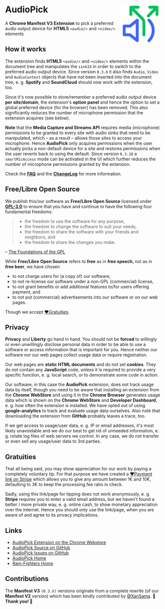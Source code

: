 # AudioPick <img src="./resources/Icons/APV3_Icon_2d_2c_192.png" align="right" width="128" height="128">
A **Chrome Manifest V3 Extension** to pick a preferred audio output device for **HTML5** `<audio/>` and `<video/>` elements

## How it works
The extension finds **HTML5** `<audio/>` and `<video/>` elements within the document tree and manipulates the `sinkId` in order
to switch to the preferred audio output device. Since version `0.3.8` it also finds `Audio`, `Video` and `AudioContext` objects that have not been inserted into the document tree, e. g. **Spotify** and **SoundCloud** should now work with the extension, too.

Since it's now possible to store/remember a preferred audio output device **per site/domain**, the extension's **option panel** and hence the option to set a global preferred device (for the browser) has been removed. This also significantly reduces the number of microphone permission that the extension acquires (see below).

**Note** that the **Media Capture and Streams API** requires media (microphone) permissions to be granted to every site with audio sinks that need to be manipulated, which &ndash; as a result &ndash; allows those sites to access your microphone. Hence **AudioPick** only acquires permissions when the user actually picks a non-default device for a site and restores permissions when the user reverts back to using the default. Since version `0.3.10` a `smartMicAccess` mode can be activated in the UI which further reduces the number of microphone permissions granted by the extension.

Check the [**FAQ**](./FAQ.md) and the [**ChangeLog**](./CHANGELOG.md) for more information.

## Free/Libre Open Source
We publish this/our software as **Free/Libre Open Source** licensed under [**GPL-3.0**](https://www.gnu.org/licenses/gpl-3.0.en.html#license-text) to ensure that you have and continue to have the following four fundamental freedoms:
> - the freedom to use the software for any purpose,
> - the freedom to change the software to suit your needs,
> - the freedom to share the software with your friends and neighbors, and
> - the freedom to share the changes you make.

&ndash; [The Foundations of the GPL](https://www.gnu.org/licenses/quick-guide-gplv3.html#the-foundations-of-the-gpl)

While **Free/Libre Open Source** refers to **free** as in **free speech**, not as in **free beer**, we have chosen
- to not charge users for (a copy of) our software,
- to not re-license our software under a non-GPL (commercial) license,
- to not grant benefits or add additional features to/for users offering payment, and
- to not put (commercial) advertisements into our software or on our web pages.

Though we accept [&#10084;Gratuities](#gratuities).

## Privacy
**Privacy** and **Liberty** go hand in hand. You should not be **forced** to willingly or even unwillingly disclose personal data in order to be able to use a software or access information that is important for you. Hence neither our software nor our web pages collect usage data or require registration.

Our web pages are **static HTML documents** and do not set **cookies**. They do not contain any **JavaScript** code, unless it is required to provide a very specific function, e. g. local search, or to demonstrate some code in action.

Our software, in this case the **AudioPick** extension, does not track usage data by itself, though you need to be aware that installing an extension from the **Chrome WebStore** and using it in the **Chrome Browser** generates usage data which is shown on the **Chrome  WebStore** and **Developer Dashboard**, e. g. how often the extension is installed. We have opted out of using **google-analytics** to track and evaluate usage data ourselves. Also note that downloading the extension from **GitHub** probably leaves a trace, too.

If we get access to usage/user data, e. g. IP or email addresses, it's most likely unavoidable and we do our best to get rid of unneeded information, e. g. rotate log files of web servers we control. In any case, we do not transfer or even sell any usage/user data to 3rd parties.

## Gratuities
That all being said, you may show appreciation for our work by paying a completely voluntary tip. For that purpose we have created a [&#10084;Payment link on Stripe](https://buy.stripe.com/9AQ2bp1MJbkeboQ7ss) which allows you to give any amount between 1€ and 10€, defaulting to 3€ to keep the processing fee ratio in check.

Sadly, using this link/page for tipping does not work anonymously, e. g. **Stripe** requires you to enter a valid email address, but we haven't found a better / more private way, e. g. online cash, to show monetary appreciation over the internet. Hence you should only use the link/page, when you are aware of and agree to its privacy implications.

## Links
- [AudioPick Extension on the Chrome Webstore](https://chrome.google.com/webstore/detail/audiopick/gfhcppdamigjkficnjnhmnljljhagaha)
- [AudioPick Source on GitHub](https://github.com/rain-fighters/AudioPick)
- [AudioPick Issues on GitHub](https://github.com/rain-fighters/AudioPick/issues)
- [AudioPick Home](https://rain-fighters.github.io/AudioPick)
- [Rain-Fighters Home](https://rain-fighters.github.io/)

## Contributions
The **Manifest V3** `(0.3.X)` versions originate from a complete rewrite (of our **Manifest V2** version) which has been kindly contributed by [@XanSama](https://github.com/XanSama). **&#127876; Thank you! &#127876;**
